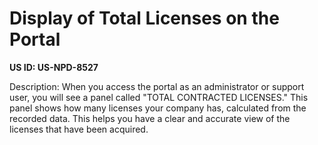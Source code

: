 # Display of Total Licenses on the Portal

**US ID: US-NPD-8527**

Description: When you access the portal as an administrator or support user, you will see a panel called "TOTAL CONTRACTED LICENSES." This panel shows how many licenses your company has, calculated from the recorded data. This helps you have a clear and accurate view of the licenses that have been acquired.